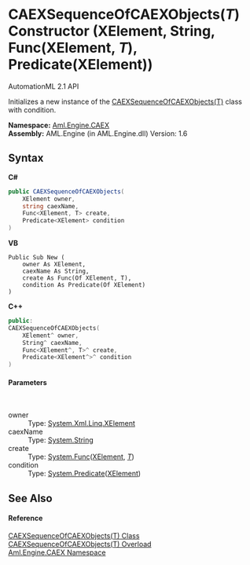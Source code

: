 # CAEXSequenceOfCAEXObjects(*T*) Constructor (XElement, String, Func(XElement, *T*), Predicate(XElement))
AutomationML 2.1 API 

Initializes a new instance of the <a href="T_Aml_Engine_CAEX_CAEXSequenceOfCAEXObjects_1">CAEXSequenceOfCAEXObjects(T)</a> class with condition.

**Namespace:**&nbsp;<a href="N_Aml_Engine_CAEX">Aml.Engine.CAEX</a><br />**Assembly:**&nbsp;AML.Engine (in AML.Engine.dll) Version: 1.6

## Syntax

**C#**<br />
``` C#
public CAEXSequenceOfCAEXObjects(
	XElement owner,
	string caexName,
	Func<XElement, T> create,
	Predicate<XElement> condition
)
```

**VB**<br />
``` VB
Public Sub New ( 
	owner As XElement,
	caexName As String,
	create As Func(Of XElement, T),
	condition As Predicate(Of XElement)
)
```

**C++**<br />
``` C++
public:
CAEXSequenceOfCAEXObjects(
	XElement^ owner, 
	String^ caexName, 
	Func<XElement^, T>^ create, 
	Predicate<XElement^>^ condition
)
```


#### Parameters
&nbsp;<dl><dt>owner</dt><dd>Type: <a href="https://docs.microsoft.com/dotnet/api/system.xml.linq.xelement" target="_parent" rel="noopener noreferrer">System.Xml.Linq.XElement</a><br /></dd><dt>caexName</dt><dd>Type: <a href="https://docs.microsoft.com/dotnet/api/system.string" target="_parent" rel="noopener noreferrer">System.String</a><br /></dd><dt>create</dt><dd>Type: <a href="https://docs.microsoft.com/dotnet/api/system.func-2" target="_parent" rel="noopener noreferrer">System.Func</a>(<a href="https://docs.microsoft.com/dotnet/api/system.xml.linq.xelement" target="_parent" rel="noopener noreferrer">XElement</a>, <a href="T_Aml_Engine_CAEX_CAEXSequenceOfCAEXObjects_1">*T*</a>)<br /></dd><dt>condition</dt><dd>Type: <a href="https://docs.microsoft.com/dotnet/api/system.predicate-1" target="_parent" rel="noopener noreferrer">System.Predicate</a>(<a href="https://docs.microsoft.com/dotnet/api/system.xml.linq.xelement" target="_parent" rel="noopener noreferrer">XElement</a>)<br /></dd></dl>

## See Also


#### Reference
<a href="T_Aml_Engine_CAEX_CAEXSequenceOfCAEXObjects_1">CAEXSequenceOfCAEXObjects(T) Class</a><br /><a href="Overload_Aml_Engine_CAEX_CAEXSequenceOfCAEXObjects_1__ctor">CAEXSequenceOfCAEXObjects(T) Overload</a><br /><a href="N_Aml_Engine_CAEX">Aml.Engine.CAEX Namespace</a><br />